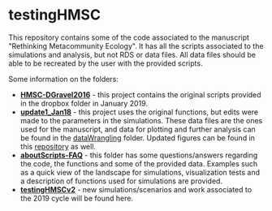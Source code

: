 # testingHMSC

This repository contains some of the code associated to the manuscript "Rethinking Metacommunity Ecology". It has all the scripts associated to the simulations and analysis, but not RDS or data files. All data files should be able to be recreated by the user with the provided scripts. 


Some information on the folders:  
* [**HMSC-DGravel2016**](https://github.com/javirudolph/testingHMSC/tree/master/hmsc-DGravel2016) - this project contains the original scripts provided in the dropbox folder in January 2019.  
* [**update1_Jan18**](https://github.com/javirudolph/testingHMSC/tree/master/update1_jan18) - this project uses the original functions, but edits were made to the parameters in the simulations. These data files are the ones used for the manuscript, and data for plotting and further analysis can be found in the [dataWrangling](https://github.com/javirudolph/testingHMSC/tree/master/update1_jan18/dataWrangling) folder. Updated figures can be found in this [repository](https://github.com/javirudolph/testingHMSC/tree/master/update1_jan18/newFigures/allFigs) as well.    
* [**aboutScripts-FAQ**](https://github.com/javirudolph/testingHMSC/tree/master/aboutScripts-FAQ) - this folder has some questions/answers regarding the code, the functions and some of the provided data. Examples such as a quick view of the landscape for simulations, visualization tests and a description of functions used for simulations are provided.    
* [**testingHMSCv2**](https://github.com/javirudolph/testingHMSC/tree/master/testingHMSCv2) - new simulations/scenarios and work associated to the 2019 cycle will be found here.  
